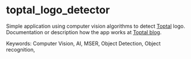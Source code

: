 # toptal_logo_detector

Simple application using computer vision algorithms to detect [Toptal](https://toptal.com) logo. 
Documentation or description how the app works at [Toptal blog](https://www.toptal.com/machine-learning/real-time-object-detection-using-mser-in-ios).

Keywords: Computer Vision, AI, MSER, Object Detection, Object recognition, 
